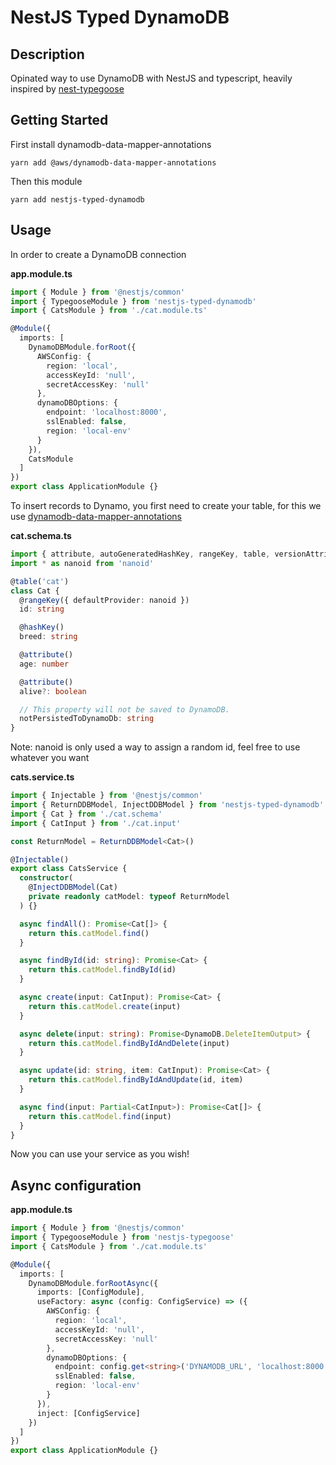 # NestJS Typed DynamoDB

## Description

Opinated way to use DynamoDB with NestJS and typescript, heavily inspired by [nest-typegoose](https://github.com/kpfromer/nestjs-typegoose)

## Getting Started

First install dynamodb-data-mapper-annotations

`yarn add @aws/dynamodb-data-mapper-annotations`

Then this module

`yarn add nestjs-typed-dynamodb`

## Usage

In order to create a DynamoDB connection

**app.module.ts**

```typescript
import { Module } from '@nestjs/common'
import { TypegooseModule } from 'nestjs-typed-dynamodb'
import { CatsModule } from './cat.module.ts'

@Module({
  imports: [
    DynamoDBModule.forRoot({
      AWSConfig: {
        region: 'local',
        accessKeyId: 'null',
        secretAccessKey: 'null'
      },
      dynamoDBOptions: {
        endpoint: 'localhost:8000',
        sslEnabled: false,
        region: 'local-env'
      }
    }),
    CatsModule
  ]
})
export class ApplicationModule {}
```

To insert records to Dynamo, you first need to create your table, for this we use [dynamodb-data-mapper-annotations](https://github.com/awslabs/dynamodb-data-mapper-js/tree/master/packages/dynamodb-data-mapper-annotations)

**cat.schema.ts**

```typescript
import { attribute, autoGeneratedHashKey, rangeKey, table, versionAttribute } from '@aws/dynamodb-data-mapper-annotations'
import * as nanoid from 'nanoid'

@table('cat')
class Cat {
  @rangeKey({ defaultProvider: nanoid })
  id: string

  @hashKey()
  breed: string

  @attribute()
  age: number

  @attribute()
  alive?: boolean

  // This property will not be saved to DynamoDB.
  notPersistedToDynamoDb: string
}
```

Note: nanoid is only used a way to assign a random id, feel free to use whatever you want

**cats.service.ts**

```typescript
import { Injectable } from '@nestjs/common'
import { ReturnDDBModel, InjectDDBModel } from 'nestjs-typed-dynamodb'
import { Cat } from './cat.schema'
import { CatInput } from './cat.input'

const ReturnModel = ReturnDDBModel<Cat>()

@Injectable()
export class CatsService {
  constructor(
    @InjectDDBModel(Cat)
    private readonly catModel: typeof ReturnModel
  ) {}

  async findAll(): Promise<Cat[]> {
    return this.catModel.find()
  }

  async findById(id: string): Promise<Cat> {
    return this.catModel.findById(id)
  }

  async create(input: CatInput): Promise<Cat> {
    return this.catModel.create(input)
  }

  async delete(input: string): Promise<DynamoDB.DeleteItemOutput> {
    return this.catModel.findByIdAndDelete(input)
  }

  async update(id: string, item: CatInput): Promise<Cat> {
    return this.catModel.findByIdAndUpdate(id, item)
  }

  async find(input: Partial<CatInput>): Promise<Cat[]> {
    return this.catModel.find(input)
  }
}
```

Now you can use your service as you wish!

## Async configuration

**app.module.ts**

```typescript
import { Module } from '@nestjs/common'
import { TypegooseModule } from 'nestjs-typegoose'
import { CatsModule } from './cat.module.ts'

@Module({
  imports: [
    DynamoDBModule.forRootAsync({
      imports: [ConfigModule],
      useFactory: async (config: ConfigService) => ({
        AWSConfig: {
          region: 'local',
          accessKeyId: 'null',
          secretAccessKey: 'null'
        },
        dynamoDBOptions: {
          endpoint: config.get<string>('DYNAMODB_URL', 'localhost:8000'),
          sslEnabled: false,
          region: 'local-env'
        }
      }),
      inject: [ConfigService]
    })
  ]
})
export class ApplicationModule {}
```
